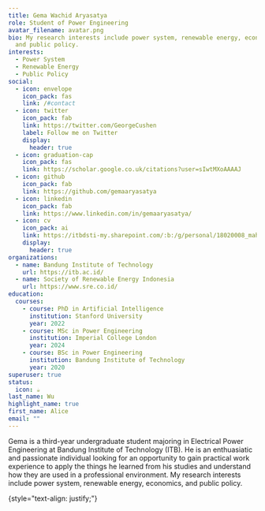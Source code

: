 ```yaml
---
title: Gema Wachid Aryasatya
role: Student of Power Engineering
avatar_filename: avatar.png
bio: My research interests include power system, renewable energy, economics,
  and public policy.
interests:
  - Power System
  - Renewable Energy
  - Public Policy
social:
  - icon: envelope
    icon_pack: fas
    link: /#contact
  - icon: twitter
    icon_pack: fab
    link: https://twitter.com/GeorgeCushen
    label: Follow me on Twitter
    display:
      header: true
  - icon: graduation-cap
    icon_pack: fas
    link: https://scholar.google.co.uk/citations?user=sIwtMXoAAAAJ
  - icon: github
    icon_pack: fab
    link: https://github.com/gemaaryasatya
  - icon: linkedin
    icon_pack: fab
    link: https://www.linkedin.com/in/gemaaryasatya/
  - icon: cv
    icon_pack: ai
    link: https://itbdsti-my.sharepoint.com/:b:/g/personal/18020008_mahasiswa_itb_ac_id/EWnqmraoT1hJgG3OW-SRt-8B967KJWMikibX268vRD-OcA?e=8pp9fb
    display:
      header: true
organizations:
  - name: Bandung Institute of Technology
    url: https://itb.ac.id/
  - name: Society of Renewable Energy Indonesia
    url: https://www.sre.co.id/
education:
  courses:
    - course: PhD in Artificial Intelligence
      institution: Stanford University
      year: 2022
    - course: MSc in Power Engineering
      institution: Imperial College London
      year: 2024
    - course: BSc in Power Engineering
      institution: Bandung Institute of Technology
      year: 2020
superuser: true
status:
  icon: ☕️
last_name: Wu
highlight_name: true
first_name: Alice
email: ""
---
```

Gema is a third-year undergraduate student majoring in Electrical Power Engineering at Bandung Institute of Technology (ITB). He is an enthuasiatic and passionate individual looking for an opportunity to gain practical work experience to apply the things he learned from his studies and understand how they are used in a professional environment. My research interests include power system, renewable energy, economics, and public policy.

{style="text-align: justify;"}